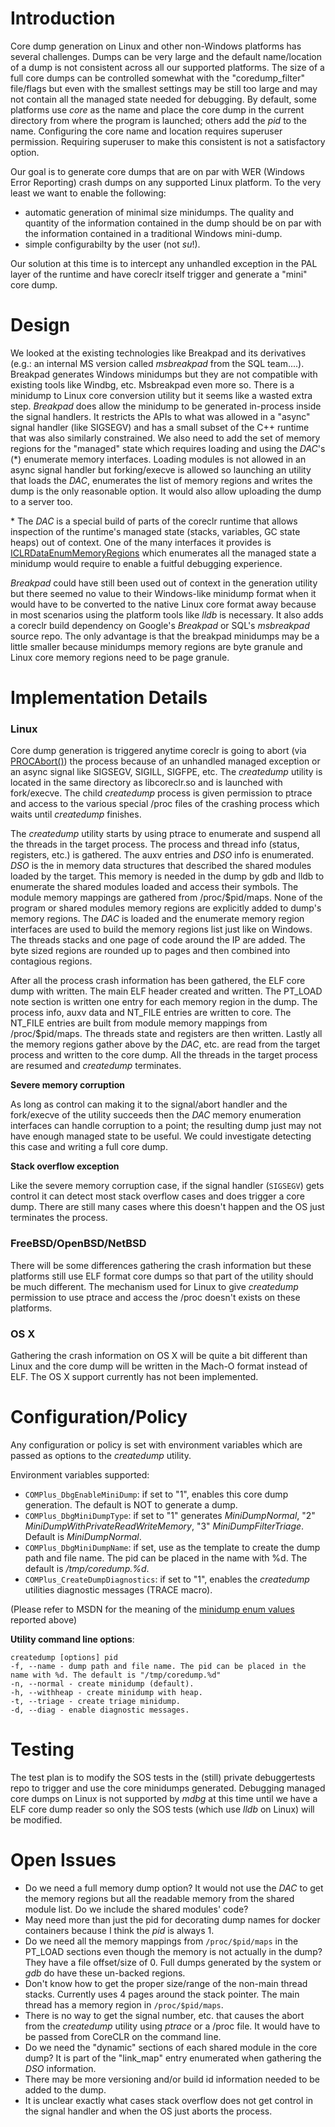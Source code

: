# Introduction #

Core dump generation on Linux and other non-Windows platforms has several challenges. Dumps can be very large and the default name/location of a dump is not consistent across all our supported platforms.  The size of a full core dumps can be controlled somewhat with the "coredump_filter" file/flags but even with the smallest settings may be still too large and may not contain all the managed state needed for debugging. By default, some platforms use _core_ as the name and place the core dump in the current directory from where the program is launched; others add the _pid_ to the name. Configuring the core name and location requires superuser permission. Requiring superuser to make this consistent is not a satisfactory option.

Our goal is to generate core dumps that are on par with WER (Windows Error Reporting) crash dumps on any supported Linux platform. To the very least we want to enable the following: 
- automatic generation of minimal size minidumps. The quality and quantity of the information contained in the dump should be on par with the information contained in a traditional Windows mini-dump.
- simple configurabilty by the user (not _su_!). 

Our solution at this time is to intercept any unhandled exception in the PAL layer of the runtime and have coreclr itself trigger and generate a "mini" core dump. 

# Design #

We looked at the existing technologies like Breakpad and its derivatives (e.g.: an internal MS version called _msbreakpad_ from the SQL team....). Breakpad generates Windows minidumps but they are not compatible with existing tools like Windbg, etc. Msbreakpad even more so. There is a minidump to Linux core conversion utility but it seems like a wasted extra step. _Breakpad_ does allow the minidump to be generated in-process inside the signal handlers. It restricts the APIs to what was allowed in a "async" signal handler (like SIGSEGV) and has a small subset of the C++ runtime that was also similarly constrained. We also need to add the set of memory regions for the "managed" state which requires loading and using the _DAC_'s (*) enumerate memory interfaces. Loading modules is not allowed in an async signal handler but forking/execve is allowed so launching an utility that loads the _DAC_, enumerates the list of memory regions and writes the dump is the only reasonable option. It would also allow uploading the dump to a server too.

\* The _DAC_ is a special build of parts of the coreclr runtime that allows inspection of the runtime's managed state (stacks, variables, GC state heaps) out of context. One of the many interfaces it provides is [ICLRDataEnumMemoryRegions](https://github.com/dotnet/coreclr/blob/master/src/debug/daccess/dacimpl.h) which enumerates all the managed state a minidump would require to enable a fuitful debugging experience.

_Breakpad_ could have still been used out of context in the generation utility but there seemed no value to their Windows-like minidump format when it would have to be converted to the native Linux core format away because in most scenarios using the platform tools like _lldb_ is necessary. It also adds a coreclr build dependency on Google's _Breakpad_ or SQL's _msbreakpad_ source repo. The only advantage is that the breakpad minidumps may be a little smaller because minidumps memory regions are byte granule and Linux core memory regions need to be page granule.

# Implementation Details #

### Linux ###

Core dump generation is triggered anytime coreclr is going to abort (via [PROCAbort()](https://github.com/dotnet/coreclr/blob/master/src/pal/src/include/pal/process.h)) the process because of an unhandled managed exception or an async signal like SIGSEGV, SIGILL, SIGFPE, etc. The _createdump_ utility is located in the same directory as libcoreclr.so and is launched with fork/execve. The child _createdump_ process is given permission to ptrace and access to the various special /proc files of the crashing process which waits until _createdump_ finishes.

The _createdump_ utility starts by using ptrace to enumerate and suspend all the threads in the target process. The process and thread info (status, registers, etc.) is gathered. The auxv entries and _DSO_ info is enumerated. _DSO_ is the in memory data structures that described the shared modules loaded by the target. This memory is needed in the dump by gdb and lldb to enumerate the shared modules loaded and access their symbols. The module memory mappings are gathered from /proc/$pid/maps. None of the program or shared modules memory regions are explicitly added to dump's memory regions. The _DAC_ is loaded and the enumerate memory region interfaces are used to build the memory regions list just like on Windows. The threads stacks and one page of code around the IP are added. The byte sized regions are rounded up to pages and then combined into contagious regions.

After all the process crash information has been gathered, the ELF core dump with written. The main ELF header created and written. The PT\_LOAD note section is written one entry for each memory region in the dump. The process info, auxv data and NT_FILE entries are written to core. The NT\_FILE entries are built from module memory mappings from /proc/$pid/maps. The threads state and registers are then written. Lastly all the memory regions gather above by the _DAC_, etc. are read from the target process and written to the core dump. All the threads in the target process are resumed and _createdump_ terminates.

**Severe memory corruption**

As long as control can making it to the signal/abort handler and the fork/execve of the utility succeeds then the _DAC_ memory enumeration interfaces can handle corruption to a point; the resulting dump just may not have enough managed state to be useful. We could investigate detecting this case and writing a full core dump.

**Stack overflow exception**

Like the severe memory corruption case, if the signal handler (`SIGSEGV`) gets control it can detect most stack overflow cases and does trigger a core dump. There are still many cases where this doesn't happen and the OS just terminates the process.

### FreeBSD/OpenBSD/NetBSD ###

There will be some differences gathering the crash information but these platforms still use ELF format core dumps so that part of the utility should be much different. The mechanism used for Linux to give _createdump_ permission to use ptrace and access the /proc doesn't exists on these platforms.

### OS X ###

Gathering the crash information on OS X will be quite a bit different than Linux and the core dump will be written in the Mach-O format instead of ELF. The OS X support currently has not been implemented.

# Configuration/Policy #

Any configuration or policy is set with environment variables which are passed as options to the _createdump_ utility.

Environment variables supported:

- `COMPlus_DbgEnableMiniDump`: if set to "1", enables this core dump generation. The default is NOT to generate a dump.
- `COMPlus_DbgMiniDumpType`: if set to "1" generates _MiniDumpNormal_, "2" _MiniDumpWithPrivateReadWriteMemory_, "3" _MiniDumpFilterTriage_. Default is _MiniDumpNormal_.
- `COMPlus_DbgMiniDumpName`: if set, use as the template to create the dump path and file name. The pid can be placed in the name with %d. The default is _/tmp/coredump.%d_.
- `COMPlus_CreateDumpDiagnostics`: if set to "1", enables the _createdump_ utilities diagnostic messages (TRACE macro).

(Please refer to MSDN for the meaning of the [minidump enum values](https://msdn.microsoft.com/en-us/library/windows/desktop/ms680519(v=vs.85).aspx) reported above)

**Utility command line options**:

    createdump [options] pid
    -f, --name - dump path and file name. The pid can be placed in the name with %d. The default is "/tmp/coredump.%d"
    -n, --normal - create minidump (default).
    -h, --withheap - create minidump with heap.
    -t, --triage - create triage minidump.
    -d, --diag - enable diagnostic messages.

# Testing #

The test plan is to modify the SOS tests in the (still) private debuggertests repo to trigger and use the core minidumps generated. Debugging managed core dumps on Linux is not supported by _mdbg_ at this time until we have a ELF core dump reader so only the SOS tests (which use _lldb_ on Linux) will be modified.

# Open Issues #

- Do we need a full memory dump option? It would not use the _DAC_ to get the memory regions but all the readable memory from the shared module list. Do we include the shared modules' code? 
- May need more than just the pid for decorating dump names for docker containers because I think the _pid_ is always 1.
- Do we need all the memory mappings from `/proc/$pid/maps` in the PT\_LOAD sections even though the memory is not actually in the dump? They have a file offset/size of 0. Full dumps generated by the system or _gdb_ do have these un-backed regions.
- Don't know how to get the proper size/range of the non-main thread stacks. Currently uses 4 pages around the stack pointer. The main thread has a memory region in `/proc/$pid/maps`.
- There is no way to get the signal number, etc. that causes the abort from the _createdump_ utility using _ptrace_ or a /proc file. It would have to be passed from CoreCLR on the command line.
- Do we need the "dynamic" sections of each shared module in the core dump? It is part of the "link_map" entry enumerated when gathering the _DSO_ information.
- There may be more versioning and/or build id information needed to be added to the dump.
- It is unclear exactly what cases stack overflow does not get control in the signal handler and when the OS just aborts the process.
